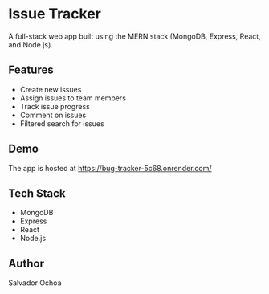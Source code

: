 # Issue Tracker

A full-stack web app built using the MERN stack (MongoDB, Express, React, and Node.js).

## Features

* Create new issues
* Assign issues to team members
* Track issue progress
* Comment on issues
* Filtered search for issues

## Demo

The app is hosted at https://bug-tracker-5c68.onrender.com/

## Tech Stack

* MongoDB
* Express
* React
* Node.js

## Author

Salvador Ochoa
